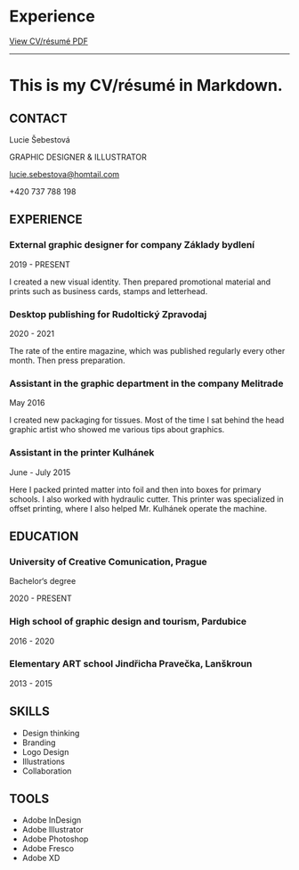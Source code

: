 # Experience

[View CV/résumé PDF](images/CV_Šebestová.pdf)

- - -

# This is my CV/résumé in Markdown.

## CONTACT

Lucie Šebestová

GRAPHIC DESIGNER & ILLUSTRATOR

lucie.sebestova@homtail.com

+420 737 788 198


## EXPERIENCE

### External graphic designer for company Základy bydlení
2019 - PRESENT

I created a new visual identity. Then prepared promotional material and prints such as business cards, stamps and letterhead.


### Desktop publishing for Rudoltický Zpravodaj
2020 - 2021

The rate of the entire magazine, which was published regularly every other month. Then press preparation.


### Assistant in the graphic department in the company Melitrade
May 2016

I created new packaging for tissues. Most of the time I sat behind the head graphic artist who showed me various tips about graphics.


### Assistant in the printer Kulhánek
June - July 2015

Here I packed printed matter into foil and then into boxes for primary schools. I also worked with hydraulic cutter. This printer was specialized in offset printing, where I also helped Mr. Kulhánek operate the machine.


## EDUCATION

### University of Creative Comunication, Prague
Bachelor‘s degree

2020 - PRESENT

### High school of graphic design and tourism, Pardubice
2016 - 2020

### Elementary ART school Jindřicha Pravečka, Lanškroun
2013 - 2015

## SKILLS

- Design thinking
- Branding
- Logo Design
- Illustrations
- Collaboration


## TOOLS

- Adobe InDesign
- Adobe Illustrator
- Adobe Photoshop
- Adobe Fresco
- Adobe XD
